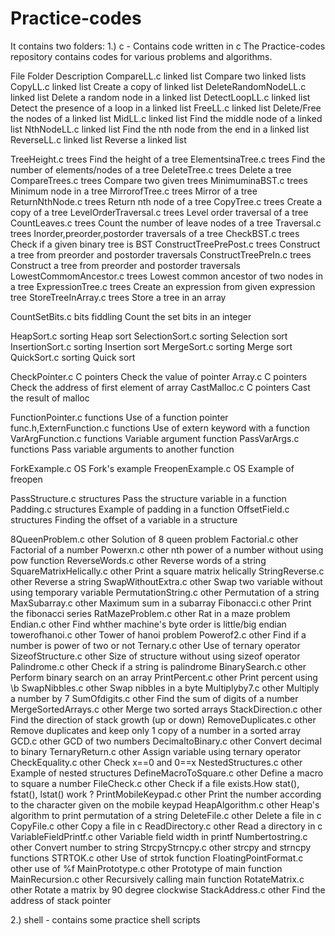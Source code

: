 Practice-codes
==============
It contains two folders:
1.) c - Contains code written in c
The Practice-codes repository contains codes for various problems and algorithms.

File                            Folder                                  Description
CompareLL.c                     linked list                             Compare two linked lists
CopyLL.c                        linked list                             Create a copy of linked list
DeleteRandomNodeLL.c            linked list                             Delete a random node in a linked list
DetectLoopLL.c                  linked list                             Detect the presence of a loop in a linked list
FreeLL.c                        linked list                             Delete/Free the nodes of a linked list
MidLL.c                         linked list                             Find the middle node of a linked list
NthNodeLL.c                     linked list                             Find the nth node from the end in a linked list
ReverseLL.c                     linked list                             Reverse a linked list

TreeHeight.c                    trees                                   Find the height of a tree
ElementsinaTree.c               trees                                   Find the number of elements/nodes of a tree
DeleteTree.c                    trees                                   Delete a tree
CompareTrees.c                  trees                                   Compare two given trees
MinimuminaBST.c                 trees                                   Minimum node in a tree
MirrorofTree.c                  trees                                   Mirror of a tree
ReturnNthNode.c                 trees                                   Return nth node of a tree
CopyTree.c                      trees                                   Create a copy of a tree
LevelOrderTraversal.c           trees                                   Level order traversal of a tree
CountLeaves.c                   trees                                   Count the number of leave nodes of a tree
Traversal.c                     trees                                   Inorder,preorder,postorder traversals of a tree
CheckBST.c                      trees                                   Check if a given binary tree is BST
ConstructTreePrePost.c          trees                                   Construct a tree from preorder and postorder traversals
ConstructTreePreIn.c            trees                                   Construct a tree from preorder and postorder traversals
LowestCommomAncestor.c          trees                                   Lowest common ancestor of two nodes in a tree
ExpressionTree.c                trees                                   Create an expression from given expression tree
StoreTreeInArray.c              trees                                   Store a tree in an array

CountSetBits.c                  bits fiddling                           Count the set bits in an integer

HeapSort.c                      sorting                                 Heap sort
SelectionSort.c                 sorting                                 Selection sort
InsertionSort.c                 sorting                                 Insertion sort
MergeSort.c                     sorting                                 Merge sort
QuickSort.c                     sorting                                 Quick sort

CheckPointer.c                  C pointers                              Check the value of pointer
Array.c				C pointers                              Check the address of first element of array
CastMalloc.c                    C pointers                              Cast the result of malloc

FunctionPointer.c               functions                               Use of a function pointer
func.h,ExternFunction.c         functions                               Use of extern keyword with a function
VarArgFunction.c                functions                               Variable argument function
PassVarArgs.c                   functions                               Pass variable arguments to another function

ForkExample.c                   OS                                      Fork's example
FreopenExample.c                OS                                      Example of freopen 

PassStructure.c                 structures                              Pass the structure variable in a function
Padding.c                       structures                              Example of padding in a function
OffsetField.c                   structures                              Finding the offset of a variable in a structure

8QueenProblem.c                 other                                   Solution of 8 queen problem
Factorial.c                     other                                   Factorial of a number
Powerxn.c                       other                                   nth power of a number without using pow function
ReverseWords.c                  other                                   Reverse words of a string
SquareMatrixHelically.c         other                                   Print a square matrix helically
StringReverse.c                 other                                   Reverse a string
SwapWithoutExtra.c              other                                   Swap two variable without using temporary variable
PermutationString.c             other                                   Permutation of a string
MaxSubarray.c                   other                                   Maximum sum in a subarray
Fibonacci.c                     other                                   Print the fibonacci series
RatMazeProblem.c                other                                   Rat in a maze problem
Endian.c                        other                                   Find whther machine's byte order is little/big endian
towerofhanoi.c                  other                                   Tower of hanoi problem
Powerof2.c                      other                                   Find if a number is power of two or not
Ternary.c                       other                                   Use of ternary operator
SizeofStructure.c               other                                   Size of structure without using sizeof operator
Palindrome.c                    other                                   Check if a string is palindrome
BinarySearch.c                  other                                   Perform binary search on an array
PrintPercent.c                  other                                   Print percent using \b
SwapNibbles.c                   other                                   Swap nibbles in a byte
Multiplyby7.c                   other                                   Multiply a number by 7
SumOfdigits.c                   other                                   Find the sum of digits of a number
MergeSortedArrays.c             other                                   Merge two sorted arrays
StackDirection.c                other                                   Find the direction of stack growth (up or down)
RemoveDuplicates.c              other                                   Remove duplicates and keep only 1 copy of a number in a sorted array
GCD.c                           other                                   GCD of two numbers
DecimaltoBinary.c               other                                   Convert decimal to binary
TernaryReturn.c                 other                                   Assign variable using ternary operator
CheckEquality.c                 other                                   Check x==0 and 0==x
NestedStructures.c              other                                   Example of nested structures
DefineMacroToSquare.c           other                                   Define a macro to square a number
FileCheck.c                     other                                   Check if a file exists.How stat(), fstat(), lstat() work ?
PrintMobileKeypad.c             other                                   Print the number according to the character given on the mobile keypad
HeapAlgorithm.c                 other                                   Heap's algorithm to print permutation of a string
DeleteFile.c                    other                                   Delete a file in c
CopyFile.c                      other                                   Copy a file in c
ReadDirectory.c                 other                                   Read a directory in c
VariableFieldPrintf.c           other                                   Variable field width in printf
Numbertostring.c                other                                   Convert number to string
StrcpyStrncpy.c                 other                                   strcpy and strncpy functions
STRTOK.c                        other                                   Use of strtok function
FloatingPointFormat.c           other                                   use of %f
MainPrototype.c                 other                                   Prototype of main function
MainRecursion.c                 other                                   Recursively calling main function
RotateMatrix.c                  other                                   Rotate a matrix by 90 degree clockwise
StackAddress.c                  other                                   Find the address of stack pointer

2.) shell - contains some practice shell scripts

